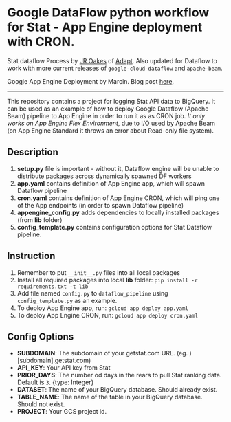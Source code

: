 # Google DataFlow python workflow for Stat - App Engine deployment with CRON.

Stat dataflow Process by [JR Oakes](https://twitter.com/jroakes) of [Adapt](https://adaptpartners.com/). Also updated for Dataflow to work with more current releases of `google-cloud-dataflow` and `apache-beam`.

Google App Engine Deployment by Marcin.  Blog post [here](http://zablo.net/blog/post/python-apache-beam-google-dataflow-cron).

---
This repository contains a project for logging Stat API data to BigQuery. It can be used as an example of how to deploy Google Dataflow (Apache Beam) pipeline to App Engine in order to run it as as CRON job.
*It only works on App Engine Flex Environment*, due to I/O used by Apache Beam (on App Engine Standard it throws an error about Read-only file system).

## Description
1. **setup.py** file is important - without it, Dataflow engine will be unable to distribute packages across dynamically spawned DF workers
1. **app.yaml** contains definition of App Engine app, which will spawn Dataflow pipeline
1. **cron.yaml** contains definition of App Engine CRON, which will ping one of the App endpoints (in order to spawn Dataflow pipeline)
1. **appengine_config.py** adds dependencies to locally installed packages (from **lib** folder)
1. **config_template.py** contains configuration options for Stat Dataflow pipeline.

## Instruction
1. Remember to put ```__init__.py``` files into all local packages
1. Install all required packages into local **lib** folder: ```pip install -r requirements.txt -t lib```
1. Add file named `config.py` to `dataflow_pipeline` using `config_template.py` as an example.
1. To deploy App Engine app, run: ```gcloud app deploy app.yaml```
1. To deploy App Engine CRON, run: ```gcloud app deploy cron.yaml```

## Config Options
* **SUBDOMAIN**: The subdomain of your getstat.com URL. (eg. )[subdomain].getstat.com)
* **API_KEY**: Your API key from Stat
* **PRIOR_DAYS**: The number od days in the rears to pull Stat ranking data.  Default is `3`. {type: Integer}
* **DATASET**: The name of your BigQuery database.  Should already exist.
* **TABLE_NAME**: The name of the table in your BigQuery database.  Should not exist.
* **PROJECT**: Your GCS project id.

